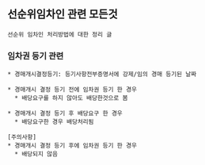 ## 선순위임차인 관련 모든것
```
선순위 임차인 처리방법에 대한 정리 글
```

### 임차권 등기 관련
```
* 경매개시결정등기: 등기사항전부증명서에 강제/임의 경매 등기된 날짜

* 경매개시 결정 등기 전에 임차권 등기 한 경우
  * 배당요구를 하지 않아도 배당한것으로 봄

* 경매개시 결정 등기 후 배당요구 한 경우
  * 배당요구한 경우 배당처리됨
  
[주의사항]
* 경매개시 결정 등기 후에 임차권 등기 한 경우
  * 배당되지 않음
  
```
